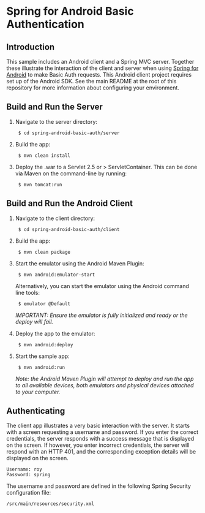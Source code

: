 # Spring for Android Basic Authentication

## Introduction

This sample includes an Android client and a Spring MVC server. Together these illustrate the interaction of the client and server when using [Spring for Android](http://www.springsource.org/spring-android) to make Basic Auth requests. This Android client project requires set up of the Android SDK. See the main README at the root of this repository for more information about configuring your environment.

## Build and Run the Server

1. Navigate to the server directory:

        $ cd spring-android-basic-auth/server

2. Build the app:

        $ mvn clean install

3. Deploy the .war to a Servlet 2.5 or > ServletContainer. This can be done via Maven on the command-line by running:

        $ mvn tomcat:run


## Build and Run the Android Client

1. Navigate to the client directory:

        $ cd spring-android-basic-auth/client

2. Build the app:

        $ mvn clean package

3. Start the emulator using the Android Maven Plugin:

        $ mvn android:emulator-start

    Alternatively, you can start the emulator using the Android command line tools:

        $ emulator @Default

    _IMPORTANT: Ensure the emulator is fully initialized and ready or the deploy will fail._

4. Deploy the app to the emulator:

        $ mvn android:deploy

5. Start the sample app:

        $ mvn android:run
        
    _Note: the Android Maven Plugin will attempt to deploy and run the app to all available devices, both emulators and physical devices attached to your computer._

## Authenticating

The client app illustrates a very basic interaction with the server. It starts with a screen requesting a username and password. If you enter the correct credentials, the server responds with a success message that is displayed on the screen. If however, you enter incorrect credentials, the server will respond with an HTTP 401, and the corresponding exception details will be displayed on the screen.

    Username: roy   
    Password: spring
    
The username and password are defined in the following Spring Security configuration file:

    /src/main/resources/security.xml
    